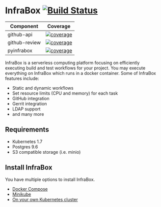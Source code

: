 # InfraBox [![Build Status](https://api.infrabox.net/v1/project/e8a9bf87-10c8-41fa-b632-f6bb40d0d14e/build/state.svg?branch=master)](https://demo.infrabox.net/dashboard/project/e8a9bf87-10c8-41fa-b632-f6bb40d0d14e)

|Component|Coverage|
|---------|--------|
|github-api|[![coverage](https://api.infrabox.net/v1/project/e8a9bf87-10c8-41fa-b632-f6bb40d0d14e/badge.svg?subject=coverage&job_name=test/github-api&branch=master)](https://demo.infrabox.net/dashboard/project/e8a9bf87-10c8-41fa-b632-f6bb40d0d14e)|
|github-review|[![coverage](https://api.infrabox.net/v1/project/e8a9bf87-10c8-41fa-b632-f6bb40d0d14e/badge.svg?subject=coverage&job_name=test/github-api&branch=master)](https://demo.infrabox.net/dashboard/project/e8a9bf87-10c8-41fa-b632-f6bb40d0d14e)|
|pyinfrabox|[![coverage](https://api.infrabox.net/v1/project/e8a9bf87-10c8-41fa-b632-f6bb40d0d14e/badge.svg?subject=coverage&job_name=test/pyinfrabox&branch=master)](https://demo.infrabox.net/dashboard/project/e8a9bf87-10c8-41fa-b632-f6bb40d0d14e)|

InfraBox is a serverless computing platform focusing on efficiently executing build and test workflows for your project. You may execute everything on InfraBox which runs in a docker container. Some of InfraBox features include:

- Static and dynamic workflows
- Set resource limits (CPU and memory) for each task
- GitHub integration
- Gerrit integration
- LDAP support
- and many more

## Requirements

- Kubernetes 1.7
- Postgres 9.6
- S3 compatible storage (i.e. minio)

## Install InfraBox
You have multiple options to install InfraBox.

- [Docker Compose](docs/install_docker_compose.md)
- [Minikube](docs/install_minikube.md)
- [On your own Kubernetes cluster](docs/install_kubernetes.md)
